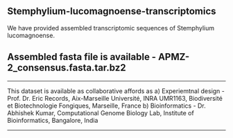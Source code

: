 Stemphylium-lucomagnoense-transcriptomics
----------------------------------------------------------------------------------------------------------------------------
We have provided assembled transcriptomic sequences of Stemphylium lucomagnoense.

Assembled fasta file is available - APMZ-2_consensus.fasta.tar.bz2
----------------------------------------------------------------------------------------------------------------------------

-----------------------------------------------------------------------------------------------------------------------------
This dataset is available as collaborative affords as 
a) Experiemtnal design - Prof. Dr. Eric Records, Aix-Marseille Université, INRA UMR1163, Biodiversité et Biotechnologie Fongiques, Marseille, France 
b) Bioinformatics  - Dr. Abhishek Kumar, Computational Genome Biology Lab, Institute of Bioinformatics, Bangalore, India 

--------------------------------------------------------------------------------------------------------------------------------
